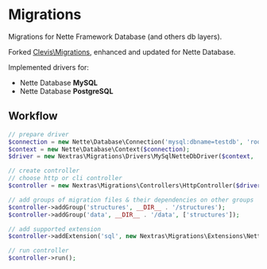 Migrations
==========

Migrations for Nette Framework Database (and others db layers).

Forked [Clevis\Migrations](https://github.com/clevis/migration), enhanced and updated for Nette Database.

Implemented drivers for:
- Nette Database **MySQL**
- Nette Database **PostgreSQL**

Workflow
--------
```php
// prepare driver
$connection = new Nette\Database\Connection('mysql:dbname=testdb', 'root', 'root');
$context = new Nette\Database\Context($connection);
$driver = new Nextras\Migrations\Drivers\MySqlNetteDbDriver($context, 'migrations');

// create controller
// choose http or cli controller
$controller = new Nextras\Migrations\Controllers\HttpController($driver);

// add groups of migration files & their dependencies on other groups
$controller->addGroup('structures', __DIR__ . '/structures');
$controller->addGroup('data', __DIR__ . '/data', ['structures']);

// add supported extension
$controller->addExtension('sql', new Nextras\Migrations\Extensions\NetteDbSql($context));

// run controller
$controller->run();
```
